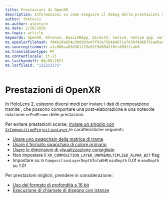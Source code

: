 ```yaml
---
title: Prestazioni di OpenXR
description: Informazioni su come eseguire il debug delle prestazioni GPU delle applicazioni openXR di realtà mista.
author: thetuvix
ms.author: alexturn
ms.date: 2/28/2020
ms.topic: article
keywords: OpenXR, Khronos, BasicXRApp, DirectX, native, native app, motore personalizzato, middleware, prestazioni, ottimizzazione, debug GPU, RenderDoc, PIX
ms.openlocfilehash: f4462da954a3b6093e47f03e75b460671e7638f406b761ad6e05689ab97b3ddc
ms.sourcegitcommit: a1c086aa83d381129e62f9d8942f0fc889ffcab0
ms.translationtype: MT
ms.contentlocale: it-IT
ms.lasthandoff: 08/05/2021
ms.locfileid: "115213175"
---
```

# <a name="openxr-performance"></a>Prestazioni di OpenXR

In HoloLens 2, esistono diversi modi per inviare i dati di composizione tramite , che possono comportare una post-elaborazione e una notevole riduzione `xrEndFrame` delle prestazioni.

Per evitare prestazioni scarse, [inviare un singolo con `XrCompositionProjectionLayer` ](openxr-best-practices.md#use-a-single-projection-layer) le caratteristiche seguenti:

* [Usare uno swapchain della matrice di trame](openxr-best-practices.md#render-with-texture-array-and-vprt)
* [Usare il formato swapchain di colore primario](openxr-best-practices.md#select-a-swapchain-format)
* [Usare le dimensioni di visualizzazione consigliate](openxr-best-practices.md#render-with-recommended-rendering-parameters-and-frame-timing)
* Non impostare il `XR_COMPOSITION_LAYER_UNPREMULTIPLIED_ALPHA_BIT` flag
* Impostare su `XrCompositionLayerDepthInfoKHR` `minDepth` 0.0f e `maxDepth` su 1.0f

Per prestazioni migliori, prendere in considerazione:

* [Uso del formato di profondità a 16 bit](openxr-best-practices.md#choose-a-reasonable-depth-range)
* [Esecuzione di chiamate di disegno con istanze](openxr-best-practices.md#render-with-texture-array-and-vprt)
